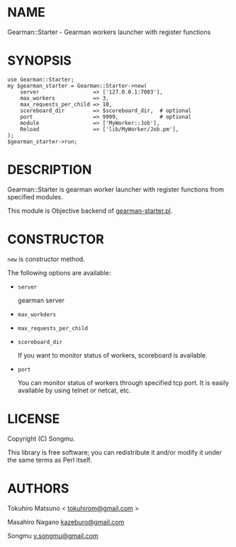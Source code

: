 # NAME

Gearman::Starter - Gearman workers launcher with register functions

# SYNOPSIS

    use Gearman::Starter;
    my $gearman_starter = Gearman::Starter->new(
        server                 => ['127.0.0.1:7003'],
        max_workers            => 3,
        max_requests_per_child => 10,
        scoreboard_dir         => $scoreboard_dir,  # optional
        port                   => 9999,             # optional
        module                 => ['MyWorker::Job'],
        Reload                 => ['lib/MyWorker/Job.pm'],
    );
    $gearman_starter->run;

# DESCRIPTION

Gearman::Starter is gearman worker launcher with register functions from specified modules.

This module is Objective backend of [gearman-starter.pl](http://search.cpan.org/perldoc?gearman-starter.pl).

# CONSTRUCTOR

`new` is constructor method.

The following options are available:

- `server`

    gearman server

- `max_workders`
- `max_requests_per_child`
- `scoreboard_dir`

    If you want to monitor status of workers, scoreboard is available.

- `port`

    You can monitor status of workers through specified tcp port.
    It is easily available by using telnet or netcat, etc.

# LICENSE

Copyright (C) Songmu.

This library is free software; you can redistribute it and/or modify
it under the same terms as Perl itself.

# AUTHORS

Tokuhiro Matsuno < tokuhirom@gmail.com >

Masahiro Nagano <kazeburo@gmail.com>

Songmu <y.songmu@gmail.com>
